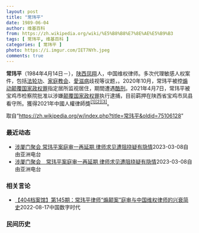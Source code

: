 ```yaml
---
layout: post
title: "常玮平"
date: 1989-06-04
author: 维基百科
from: https://zh.wikipedia.org/wiki/%E5%B8%B8%E7%8E%AE%E5%B9%B3
tags: [ 常玮平, 维基百科 ]
categories: [ 常玮平 ]
photo: https://i.imgur.com/IET7NYh.jpeg
comments: true
---
```

<div class="mw-parser-output">
<p><b>常玮平</b>（1984年4月14日<span class="useeditintro" title="Template:BLP editintro">－</span>），<a href="/wiki/%E9%99%95%E8%A5%BF" class="mw-redirect" title="陕西">陕西</a><a href="/wiki/%E5%87%A4%E7%BF%94" class="mw-redirect" title="凤翔">凤翔</a>人，中国维权律师。多次代理敏感人权案件，包括<a href="/wiki/%E6%B3%95%E8%BD%AE%E5%8A%9F" title="法轮功">法轮功</a>、<a href="/wiki/%E5%AE%B6%E5%BA%AD%E6%95%99%E4%BC%9A" class="mw-redirect" title="家庭教会">家庭教会</a>、<a href="/wiki/%E6%84%9B%E6%BB%8B%E7%97%85" class="mw-redirect" title="愛滋病">愛滋病</a>歧视等议题，。2020年10月，常玮平被控<a href="/wiki/%E7%85%BD%E5%8A%A8%E9%A2%A0%E8%A6%86%E5%9B%BD%E5%AE%B6%E6%94%BF%E6%9D%83%E7%BD%AA" title="煽动颠覆国家政权罪">煽动颠覆国家政权罪</a>指定居所监视居住，期間遭遇<a href="/wiki/%E9%85%B7%E5%88%91" title="酷刑">酷刑</a>。2021年4月7日，常玮平被宝鸡市检察院批准以涉嫌<a href="/wiki/%E9%A2%A0%E8%A6%86%E5%9B%BD%E5%AE%B6%E6%94%BF%E6%9D%83%E7%BD%AA" title="颠覆国家政权罪">颠覆国家政权罪</a>执行逮捕，目前羁押在陕西省宝鸡市凤县看守所。獲得2021年中國人權律師獎<sup id="cite_ref-1" class="reference"><a href="#cite_note-1">[1]</a></sup><sup id="cite_ref-2" class="reference"><a href="#cite_note-2">[2]</a></sup><sup id="cite_ref-3" class="reference"><a href="#cite_note-3">[3]</a></sup>。
</p>
</div><!--esi <esi:include src="/esitest-fa8a495983347898/content" /> --><noscript><img src="//zh.wikipedia.org/wiki/Special:CentralAutoLogin/start?type=1x1" alt="" title="" width="1" height="1" style="border: none; position: absolute;"></noscript>
<div class="printfooter" data-nosnippet="">取自“<a dir="ltr" href="https://zh.wikipedia.org/w/index.php?title=常玮平&amp;oldid=75106128">https://zh.wikipedia.org/w/index.php?title=常玮平&amp;oldid=75106128</a>”</div><div id="recent-news"><h3>最近动态</h3><ul><li><a href="https://nodebe4.github.io/waimei/2023-03-08/%E6%B6%89%E5%8E%A6%E9%97%A8%E8%81%9A%E4%BC%9A-%E5%B8%B8%E7%8E%AE%E5%B9%B3%E6%A1%88%E5%BA%AD%E5%AE%A1%E4%B8%80%E5%86%8D%E5%BB%B6%E6%9C%9F-%E5%BE%8B%E5%B8%88%E6%B1%82%E8%A7%81%E9%81%AD%E9%98%BB%E6%8C%A0%E7%96%91%E6%9C%89%E9%9A%90%E6%83%85" title="涉厦门聚会 常玮平案庭审一再延期 律师求见遭阻挠疑有隐情—— 中国维权律师常玮平涉嫌“煽动颠覆国家政权”案自开审以来，庭审一再延期。律师多次要求会面均被阻挠。有法律界人士谴责当局违反司法程序，怀...">涉厦门聚会 常玮平案庭审一再延期 律师求见遭阻挠疑有隐情</a><time>2023-03-08</time><a class="tag">自由亚洲电台</a></li>
<li><a href="https://nodebe4.github.io/waimei/2023-03-08/%E6%B6%89%E5%8E%A6%E9%97%A8%E8%81%9A%E4%BC%9A-%E5%B8%B8%E7%8E%AE%E5%B9%B3%E6%A1%88%E5%BA%AD%E5%AE%A1%E4%B8%80%E5%86%8D%E5%BB%B6%E6%9C%9F-%E5%BE%8B%E5%B8%88%E6%B1%82%E8%A7%81%E9%81%AD%E9%98%BB%E6%8C%A0%E7%96%91%E6%9C%89%E9%9A%90%E6%83%85" title="涉厦门聚会　常玮平案庭审一再延期 律师求见遭阻挠疑有隐情—— 中国维权律师常玮平涉嫌“煽动颠覆国家政权”案自开审以来，庭审一再延期。律师多次要求会面均被阻挠。有法律界人士谴责当局违反司法程序，怀...">涉厦门聚会　常玮平案庭审一再延期 律师求见遭阻挠疑有隐情</a><time>2023-03-08</time><a class="tag">自由亚洲电台</a></li>
</ul></div><div id="open-opinion"><h3>相关言论</h3><ul><li><a href="https://nodebe4.github.io/opinion/2022-08-17/404%E6%A1%A3%E6%A1%88%E9%A6%86-%E7%AC%AC145%E6%9C%9F-%E5%B8%B8%E7%8E%AE%E5%B9%B3%E5%BE%8B%E5%B8%88-%E7%85%BD%E9%A2%A0%E6%A1%88-%E5%BA%AD%E5%AE%A1%E4%B8%8E%E4%B8%AD%E5%9B%BD%E7%BB%B4%E6%9D%83%E5%BE%8B%E5%B8%88%E7%9A%84%E5%85%B4%E8%A1%B0%E7%AE%80%E5%8F%B2/" title="中国数字时代">【404档案馆】第145期：常玮平律师“煽颠案”庭审与中国维权律师的兴衰简史</a><time>2022-08-17</time><a class="tag">中国数字时代</a></li>
</ul></div><div id="mjls-record"><h3>民间历史</h3><ul></ul></div>